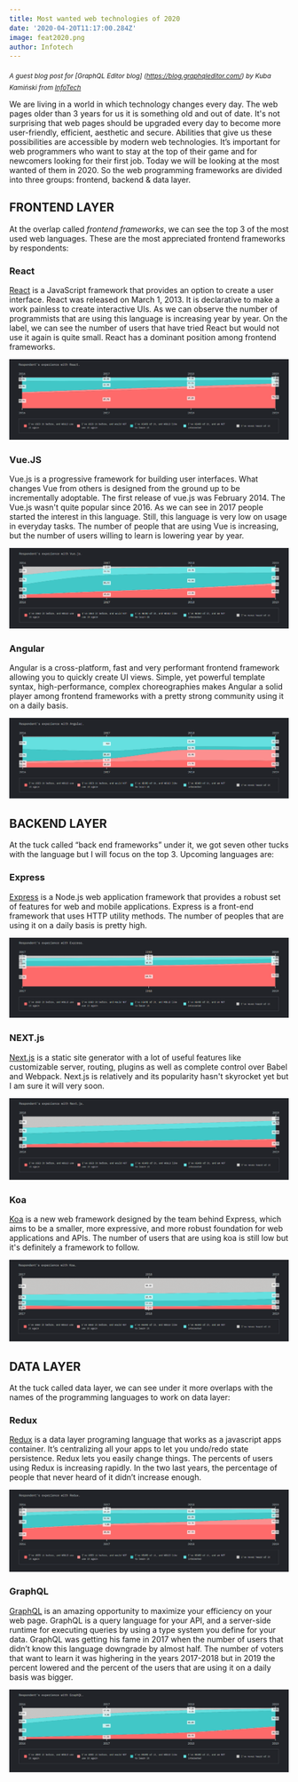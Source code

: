 ```yaml
---
title: Most wanted web technologies of 2020
date: '2020-04-20T11:17:00.284Z'
image: feat2020.png
author: Infotech
---
```


<sub> *A guest blog post for [GraphQL Editor blog]
(https://blog.graphqleditor.com/) by Kuba Kamiński from [InfoTech](https://technikum.infotech.edu.pl/)* </sub>

We are living in a world in which technology changes every day. The web pages older than 3 years for us it is something old and out of date. It's not surprising that web pages should be upgraded every day to become more user-friendly, efficient, aesthetic and secure. Abilities that give us these possibilities are accessible by modern web technologies.  It’s important for web programmers who want to stay at the top of their game and for newcomers looking for their first job. Today we will be looking at the most wanted of them in 2020. So the web programming frameworks are divided into three groups: frontend, backend & data layer.

## FRONTEND LAYER
At the overlap called *frontend frameworks*, we can see the top 3 of the most used web languages. These are the most appreciated frontend frameworks by respondents:

### React

[React](https://reactjs.org/) is a JavaScript framework that provides an option to create a user interface. React was released on March 1, 2013. It is declarative to make a work painless to create interactive UIs. As we can observe the number of programmists that are using this language is increasing year by year. On the label, we can see the number of users that have tried React but would not use it again is quite small. React has a dominant position among frontend frameworks.

![React](react.png)

### Vue.JS

Vue.js is a progressive framework for building user interfaces. What changes Vue from others is designed from the ground up to be incrementally adoptable. The first release of vue.js was February 2014. The Vue.js wasn't quite popular since 2016. As we can see in 2017 people started the interest in this language. Still, this language is very low on usage in everyday tasks. The number of people that are using Vue is increasing, but the number of users willing to learn is lowering year by year.

![Vue.js](vue.png)

### Angular
Angular is a cross-platform, fast and very performant frontend framework allowing you to quickly create UI views. Simple, yet powerful template syntax, high-performance, complex choreographies makes Angular a solid player among frontend frameworks with a pretty strong community using it on a daily basis.

![Angular](angular.png)

## BACKEND LAYER
At the tuck called “back end frameworks” under it, we got seven other tucks with the language but I will focus on the top 3. Upcoming languages are:

### Express

[Express](https://expressjs.com/) is a Node.js web application framework that provides a robust set of features for web and mobile applications. Express is a front-end framework that uses HTTP utility methods. The number of peoples that are using it on a daily basis is pretty high.

![Express](express.png)

### NEXT.js

[Next.js](https://nextjs.org/) is a static site generator with a lot of useful features like customizable server, routing, plugins as well as complete control over Babel and Webpack.  Next.js is relatively and its popularity hasn't skyrocket yet but I am sure it will very soon.

![Next.js](next.png)

### Koa

[Koa](https://koajs.com/) is a new web framework designed by the team behind Express, which aims to be a smaller, more expressive, and more robust foundation for web applications and APIs. The number of users that are using koa is still low but it's definitely a framework to follow.

![Koa](koa.png)

## DATA LAYER

At the tuck called data layer, we can see under it more overlaps with the names of the programming languages to work on data layer:

### Redux

[Redux](https://redux.js.org/) is a data layer programing language that works as a javascript apps container. It’s centralizing all your apps to let you undo/redo state persistence. Redux lets you easily change things. The percents of users using Redux is increasing rapidly. In the two last years, the percentage of people that never heard of it didn’t increase enough.
  
![Redux](redux.png)

### GraphQL

[GraphQL](https://graphql.org/) is an amazing opportunity to maximize your efficiency on your web page. GraphQL is a query language for your API, and a server-side runtime for executing queries by using a type system you define for your data. GraphQL was getting his fame in 2017 when the number of users that didn’t know this language downgrade by almost half. The number of voters that want to learn it was highering in the years 2017-2018 but in 2019 the percent lowered and the percent of the users that are using it on a daily basis was bigger. 

![GraphQL](graphql.png)
